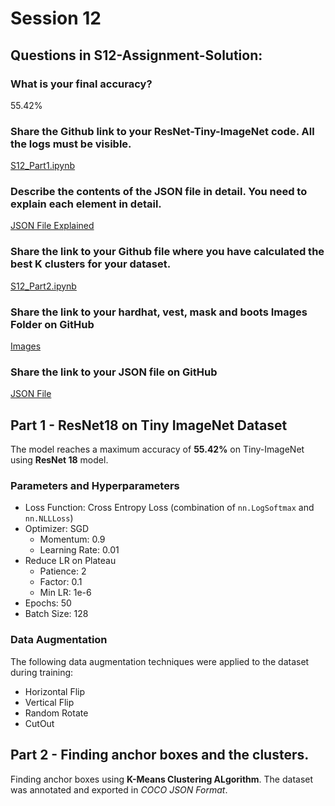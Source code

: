 # Session 12


## Questions in S12-Assignment-Solution:

### What is your final accuracy? 
55.42%

### Share the Github link to your ResNet-Tiny-ImageNet code. All the logs must be visible.
 [S12_Part1.ipynb](S12_Part1.ipynb)
 
### Describe the contents of the JSON file in detail. You need to explain each element in detail. 
 [JSON File Explained](JSON.md)
 
### Share the link to your Github file where you have calculated the best K clusters for your dataset. 
 [S12_Part2.ipynb](S12_Part2.ipynb)
 
### Share the link to your hardhat, vest, mask and boots Images Folder on GitHub
 [Images](images)
 
### Share the link to your JSON file on GitHub
 [JSON File](S12_New.json)


## Part 1 - ResNet18 on Tiny ImageNet Dataset


The model reaches a maximum accuracy of **55.42%** on Tiny-ImageNet using **ResNet 18** model.

### Parameters and Hyperparameters

- Loss Function: Cross Entropy Loss (combination of `nn.LogSoftmax` and `nn.NLLLoss`)
- Optimizer: SGD
  - Momentum: 0.9
  - Learning Rate: 0.01
- Reduce LR on Plateau
  - Patience: 2
  - Factor: 0.1
  - Min LR: 1e-6
- Epochs: 50
- Batch Size: 128

### Data Augmentation

The following data augmentation techniques were applied to the dataset during training:

- Horizontal Flip
- Vertical Flip
- Random Rotate
- CutOut


## Part 2 - Finding anchor boxes and the clusters.

Finding anchor boxes using **K-Means Clustering ALgorithm**. The dataset was annotated and exported in _COCO JSON Format_.


